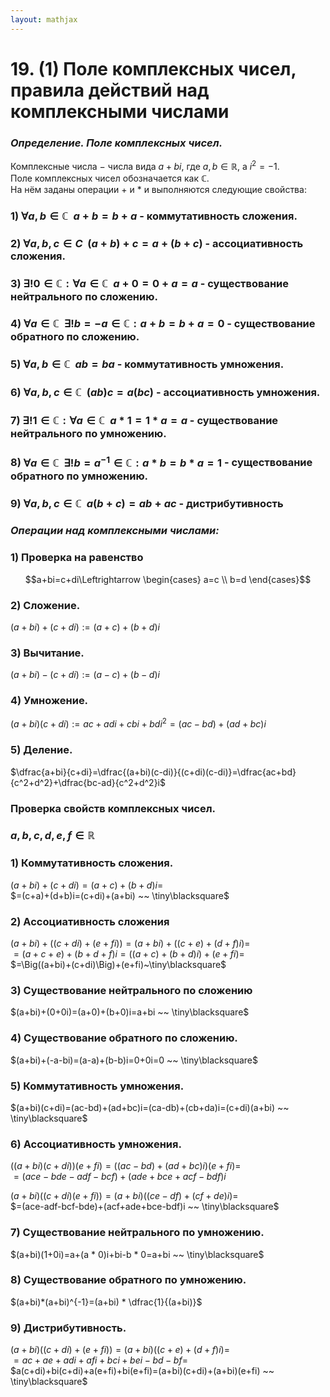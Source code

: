 ```yaml
---  
layout: mathjax  
---  
```

  
# 19. (1) Поле комплексных чисел, правила действий над комплексными числами  
  
### *Определение. Поле комплексных чисел.*  
Комплексные числа $-$ числа вида $a+bi$, где $a,b\in\mathbb{R}$, а $i^2=-1$.  
Поле комплексных чисел обозначается как $\mathbb{C}$.  
На нём заданы операции $+$ и $*$ и выполняются следующие свойства:  
  
### $1)$ $\forall a,b\in\mathbb{C} ~~ a+b=b+a$ - коммутативность сложения.  
  
### $2)$ $\forall a,b,c\in C ~~ (a+b)+c=a+(b+c)$ - ассоциативность сложения.  
  
### $3)$ $\exists!0\in\mathbb{C}:\forall a\in\mathbb{C} ~~ a+0=0+a=a$ - существование нейтрального по сложению.  
  
### $4)$ $\forall a\in\mathbb{C} ~~ \exists!b=-a\in\mathbb{C}: a+b=b+a=0$ - существование обратного по сложению.  
  
### $5)$ $\forall a,b\in\mathbb{C} ~~ ab=ba$ - коммутативность умножения.  
  
### $6)$ $\forall a,b,c\in\mathbb{C} ~~ (ab)c=a(bc)$ - ассоциативность умножения.  
  
### $7)$ $\exists! 1 \in \mathbb{C}: \forall a \in \mathbb{C}  ~~  a * 1=1 * a=a$ - существование нейтрального по умножению.  
  
### $8)$ $\forall a\in\mathbb{C} ~~ \exists!b=a^{-1}\in\mathbb{C}:a * b=b * a=1$ - существование обратного по умножению.  
  
### $9)$ $\forall a,b,c\in\mathbb{C} ~~ a(b+c)=ab+ac$ - дистрибутивность  
  
### *Операции над комплексными числами:*  
  
### $1)$ Проверка на равенство  
$$a+bi=c+di\Leftrightarrow  
\begin{cases}  
a=c  
\\  
b=d  
\end{cases}$$  
  
### $2)$ Сложение.  
$(a+bi)+(c+di):=(a+c)+(b+d)i$  
  
### $3)$ Вычитание.  
$(a+bi)-(c+di):=(a-c)+(b-d)i$  
  
### $4)$ Умножение.  
$(a+bi)(c+di):=ac+adi+cbi+bdi^2=(ac-bd)+(ad+bc)i$  
  
### $5)$ Деление.  
$\dfrac{a+bi}{c+di}=\dfrac{(a+bi)(c-di)}{(c+di)(c-di)}=\dfrac{ac+bd}{c^2+d^2}+\dfrac{bc-ad}{c^2+d^2}i$  
  
### Проверка свойств комплексных чисел.  
  
### $a,b,c,d,e,f\in\mathbb{R}$  
  
### $1)$  Коммутативность сложения.  
$(a+bi)+(c+di)=(a+c)+(b+d)i=$  
$=(c+a)+(d+b)i=(c+di)+(a+bi) ~~ \tiny\blacksquare$  
  
### $2)$ Ассоциативность сложения  
 $(a+bi)+\Big((c+di)+(e+fi)\Big)=(a+bi)+\Big((c+e)+(d+f)i\Big)=$  
 $=(a+c+e)+(b+d+f)i=\Big((a+c)+(b+d)i\Big)+(e+fi)=$  
 $=\Big((a+bi)+(c+di)\Big)+(e+fi)~\tiny\blacksquare$  
  
### $3)$ Существование нейтрального по сложению  
$(a+bi)+(0+0i)=(a+0)+(b+0)i=a+bi ~~ \tiny\blacksquare$  
  
### $4)$ Существование обратного по сложению.  
$(a+bi)+(-a-bi)=(a-a)+(b-b)i=0+0i=0 ~~ \tiny\blacksquare$  
  
### $5)$ Коммутативность умножения.  
$(a+bi)(c+di)=(ac-bd)+(ad+bc)i=(ca-db)+(cb+da)i=(c+di)(a+bi) ~~ \tiny\blacksquare$  
  
### $6)$ Ассоциативность умножения.  
$\Big((a+bi)(c+di)\Big)(e+fi)=\Big((ac-bd)+(ad+bc)i\Big)(e+fi)=$  
$=(ace-bde-adf-bcf)+(ade+bce+acf-bdf)i$  
  
$(a+bi)\Big((c+di)(e+fi)\Big)=(a+bi)\Big((ce-df)+(cf+de)i\Big)=$  
$=(ace-adf-bcf-bde)+(acf+ade+bce-bdf)i ~~ \tiny\blacksquare$  
  
### $7)$ Существование нейтрального по умножению.  
$(a+bi)(1+0i)=a+(a * 0)i+bi-b * 0=a+bi ~~ \tiny\blacksquare$  
  
### $8)$ Существование обратного по умножению.  
$(a+bi)*(a+bi)^{-1}=(a+bi) * \dfrac{1}{(a+bi)}$  
  
### $9)$ Дистрибутивность.  
$(a+bi)\Big((c+di)+(e+fi)\Big)=(a+bi)\Big((c+e)+(d+f)i\Big)=$  
$=ac+ae+adi+afi+bci+bei-bd-bf=$  
$a(c+di)+bi(c+di)+a(e+fi)+bi(e+fi)=(a+bi)(c+di)+(a+bi)(e+fi) ~~ \tiny\blacksquare$  
